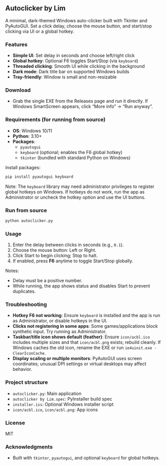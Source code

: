 ## Autoclicker by Lim

A minimal, dark-themed Windows auto-clicker built with Tkinter and PyAutoGUI. Set a click delay, choose the mouse button, and start/stop clicking via UI or a global hotkey.

### Features
- **Simple UI**: Set delay in seconds and choose left/right click
- **Global hotkey**: Optional F6 toggles Start/Stop (via `keyboard`)
- **Threaded clicking**: Smooth UI while clicking in the background
- **Dark mode**: Dark title bar on supported Windows builds
- **Tray-friendly**: Window is small and non-resizable

### Download
- Grab the single EXE from the Releases page and run it directly. If Windows SmartScreen appears, click “More info” → “Run anyway”.

### Requirements (for running from source)
- **OS**: Windows 10/11
- **Python**: 3.10+
- **Packages**:
  - `pyautogui`
  - `keyboard` (optional; enables the F6 global hotkey)
  - `tkinter` (bundled with standard Python on Windows)

Install packages:
```bash
pip install pyautogui keyboard
```

Note: The `keyboard` library may need administrator privileges to register global hotkeys on Windows. If hotkeys do not work, run the app as Administrator or uncheck the hotkey option and use the UI buttons.

### Run from source
```bash
python autoclicker.py
```

### Usage
1. Enter the delay between clicks in seconds (e.g., `0.1`).
2. Choose the mouse button: Left or Right.
3. Click Start to begin clicking; Stop to halt.
4. If enabled, press **F6** anytime to toggle Start/Stop globally.

Notes:
- Delay must be a positive number.
- While running, the app shows status and disables Start to prevent duplicates.

### Troubleshooting
- **Hotkey F6 not working**: Ensure `keyboard` is installed and the app is run as Administrator, or disable hotkeys in the UI.
- **Clicks not registering in some apps**: Some games/applications block synthetic input. Try running as Administrator.
- **Taskbar/title icon shows default (feather)**: Ensure `icon/acbl.ico` includes multiple sizes and that `icon/acbl.png` exists; rebuild cleanly. If Windows caches the old icon, rename the EXE or run `ie4uinit.exe -ClearIconCache`.
- **Display scaling or multiple monitors**: PyAutoGUI uses screen coordinates; unusual DPI settings or virtual desktops may affect behavior.

### Project structure
- `autoclicker.py`: Main application
- `autoclicker by Lim.spec`: PyInstaller build spec
- `installer.iss`: Optional Windows installer script
- `icon/acbl.ico`, `icon/acbl.png`: App icons

### License
MIT

### Acknowledgments
- Built with `tkinter`, `pyautogui`, and optional `keyboard` for global hotkeys.
